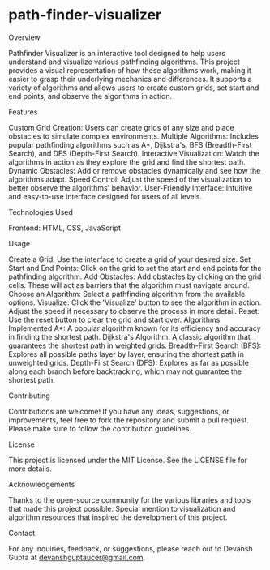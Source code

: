 # path-finder-visualizer

Overview

Pathfinder Visualizer is an interactive tool designed to help users understand and visualize various pathfinding algorithms. This project provides a visual representation of how these algorithms work, making it easier to grasp their underlying mechanics and differences. It supports a variety of algorithms and allows users to create custom grids, set start and end points, and observe the algorithms in action.

Features

Custom Grid Creation: Users can create grids of any size and place obstacles to simulate complex environments.
Multiple Algorithms: Includes popular pathfinding algorithms such as A*, Dijkstra's, BFS (Breadth-First Search), and DFS (Depth-First Search).
Interactive Visualization: Watch the algorithms in action as they explore the grid and find the shortest path.
Dynamic Obstacles: Add or remove obstacles dynamically and see how the algorithms adapt.
Speed Control: Adjust the speed of the visualization to better observe the algorithms' behavior.
User-Friendly Interface: Intuitive and easy-to-use interface designed for users of all levels.

Technologies Used

Frontend: HTML, CSS, JavaScript

Usage

Create a Grid: Use the interface to create a grid of your desired size.
Set Start and End Points: Click on the grid to set the start and end points for the pathfinding algorithm.
Add Obstacles: Add obstacles by clicking on the grid cells. These will act as barriers that the algorithm must navigate around.
Choose an Algorithm: Select a pathfinding algorithm from the available options.
Visualize: Click the 'Visualize' button to see the algorithm in action. Adjust the speed if necessary to observe the process in more detail.
Reset: Use the reset button to clear the grid and start over.
Algorithms Implemented
A*: A popular algorithm known for its efficiency and accuracy in finding the shortest path.
Dijkstra's Algorithm: A classic algorithm that guarantees the shortest path in weighted grids.
Breadth-First Search (BFS): Explores all possible paths layer by layer, ensuring the shortest path in unweighted grids.
Depth-First Search (DFS): Explores as far as possible along each branch before backtracking, which may not guarantee the shortest path.

Contributing

Contributions are welcome! If you have any ideas, suggestions, or improvements, feel free to fork the repository and submit a pull request. Please make sure to follow the contribution guidelines.

License

This project is licensed under the MIT License. See the LICENSE file for more details.

Acknowledgements

Thanks to the open-source community for the various libraries and tools that made this project possible.
Special mention to visualization and algorithm resources that inspired the development of this project.

Contact

For any inquiries, feedback, or suggestions, please reach out to Devansh Gupta at devanshguptaucer@gmail.com.
